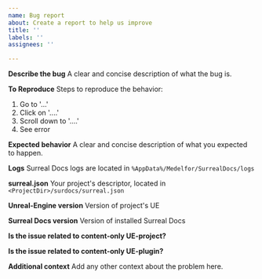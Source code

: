 ```yaml
---
name: Bug report
about: Create a report to help us improve
title: ''
labels: ''
assignees: ''

---
```


**Describe the bug**
A clear and concise description of what the bug is.

**To Reproduce**
Steps to reproduce the behavior:
1. Go to '...'
2. Click on '....'
3. Scroll down to '....'
4. See error

**Expected behavior**
A clear and concise description of what you expected to happen.

**Logs**
Surreal Docs logs are located in `%AppData%/Medelfor/SurrealDocs/logs`

**surreal.json**
Your project's descriptor, located in `<ProjectDir>/surdocs/surreal.json`

**Unreal-Engine version**
Version of project's UE

**Surreal Docs version**
Version of installed Surreal Docs

**Is the issue related to content-only UE-project?**

**Is the issue related to content-only UE-plugin?**

**Additional context**
Add any other context about the problem here.
